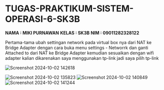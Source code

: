 # TUGAS-PRAKTIKUM-SISTEM-OPERASI-6-SK3B

**NAMA : MIKI PURNAWAN**
**KELAS : SK3B**
**NIM : 09011282328122**

Pertama-tama ubah settingan network pada virtual box nya dari NAT ke Bridge Adapter dengan cara buka menu settings - Networrk dan ganti Attached to dari NAT ke Bridge Adapter kemudian sesuaikan dengan wifi adapter kalian dikarenakan saya menggunakan tp-link jadi saya pilih tp-link

![Screenshot 2024-10-02 142618](https://github.com/user-attachments/assets/60dc1024-5c8c-4b41-a088-21e570c1e0df)



![Screenshot 2024-10-02 135823](https://github.com/user-attachments/assets/57133771-01b3-4a46-a2f7-ab986834a20c)
![Screenshot 2024-10-02 140849](https://github.com/user-attachments/assets/17d04457-85ec-4b96-8207-c2677c845a18)
![Screenshot 2024-10-02 141244](https://github.com/user-attachments/assets/a370b5ed-6aa6-4f74-84bd-bf978d858be5)
